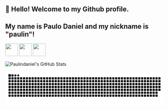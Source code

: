 ## 👋 Hello! Welcome to my Github profile.
 ## My name is Paulo Daniel and my nickname is "paulin"!

<img loading="lazy" src="https://cdn.jsdelivr.net/gh/devicons/devicon/icons/git/git-original.svg" width="40" height="40"/> <img loading="lazy" src="https://cdn0.iconfinder.com/data/icons/social-network-9/50/22-1024.png" width="40" height="40"/> <img loading="lazy" src="https://media.discordapp.net/attachments/1339053541611802696/1356583421513826457/vecteezy_javascript-logo-png-javascript-icon-transparent-png_27127463.png?ex=67ed1843&is=67ebc6c3&hm=f6c90fbab90df42ab3aefbd194ca20f2a38c29f96abdaa65b718388a1f353612&=&format=webp&quality=lossless&width=833&height=833" width="40" height="40"/>

![Paulindaniel's GitHub Stats](https://github-readme-stats.vercel.app/api?username=paulindaniel&show_icons=true&theme=radical)

<picture align="center">
  <source media="(prefers-color-scheme: dark)" srcset="https://raw.githubusercontent.com/mari4souza/mari4souza/output/github-contribution-grid-snake-dark.svg">
  <source media="(prefers-color-scheme: light)" srcset="https://raw.githubusercontent.com/mari4souza/mari4souza/output/github-contribution-grid-snake-dark.svg">
  <img align="center" alt="github contribution grid snake animation" src="https://raw.githubusercontent.com/mari4souza/mari4souza/output/github-contribution-grid-snake.svg">
</picture>



